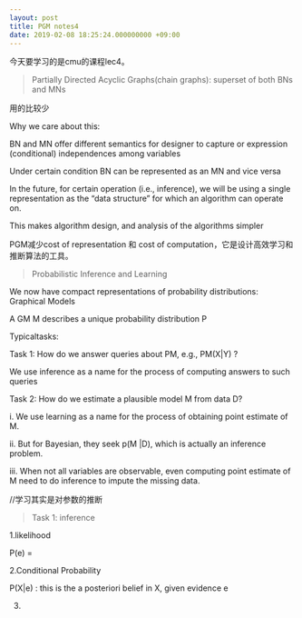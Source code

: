 ```yaml
---
layout: post
title: PGM notes4 
date: 2019-02-08 18:25:24.000000000 +09:00
---
```


今天要学习的是cmu的课程lec4。

> Partially Directed Acyclic Graphs(chain graphs): superset of both BNs and MNs

用的比较少

Why we care about this:

BN and MN offer different semantics for designer to capture or expression
(conditional) independences among variables

Under certain condition BN can be represented as an MN and vice versa

In the future, for certain operation (i.e., inference), we will be using a single representation as the “data structure” for which an algorithm can operate on.

This makes algorithm design, and analysis of the algorithms simpler

PGM减少cost of representation 和 cost of computation，它是设计高效学习和推断算法的工具。

> Probabilistic Inference and Learning

We now have compact representations of probability distributions: Graphical Models

A GM M describes a unique probability distribution P 

Typicaltasks:

Task 1: How do we answer queries about PM, e.g., PM(X|Y) ?

We use inference as a name for the process of computing answers to such queries

Task 2: How do we estimate a plausible model M from data D?

i. We use learning as a name for the process of obtaining point estimate of M.

ii. But for Bayesian, they seek p(M |D), which is actually an inference problem.

iii. When not all variables are observable, even computing point estimate of M need to do inference to impute the missing data.

//学习其实是对参数的推断

> Task 1: inference 

1.likelihood    

P(e) = 

2.Conditional Probability

P(X|e) :  this is the a posteriori belief in X, given evidence e

3.







